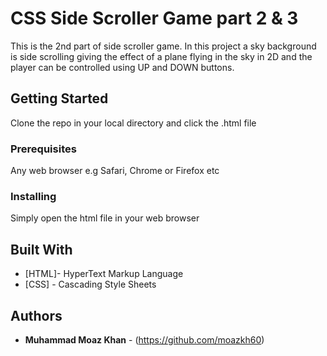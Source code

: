 # CSS Side Scroller Game part 2 & 3

This is the 2nd part of side scroller game. In this project a sky background is side scrolling giving the effect of a plane flying in the sky in 2D and the player can be controlled using UP and DOWN buttons.

## Getting Started

Clone the repo in your local directory and click the .html file

### Prerequisites

Any web browser e.g Safari, Chrome or Firefox etc


### Installing

Simply open the html file in your web browser

## Built With

* [HTML]- HyperText Markup Language
* [CSS] - Cascading Style Sheets
## Authors

* **Muhammad Moaz Khan** - (https://github.com/moazkh60) 
